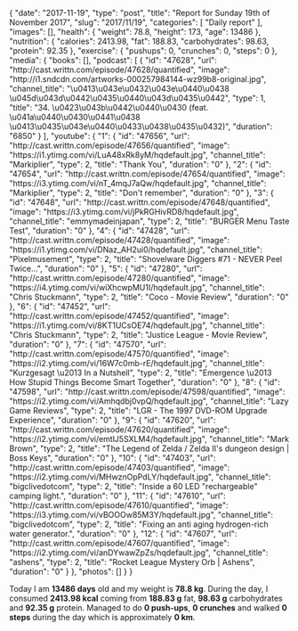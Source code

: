 {
    "date": "2017-11-19",
    "type": "post",
    "title": "Report for Sunday 19th of November 2017",
    "slug": "2017\/11\/19",
    "categories": [
        "Daily report"
    ],
    "images": [],
    "health": {
        "weight": 78.8,
        "height": 173,
        "age": 13486
    },
    "nutrition": {
        "calories": 2413.98,
        "fat": 188.83,
        "carbohydrates": 98.63,
        "protein": 92.35
    },
    "exercise": {
        "pushups": 0,
        "crunches": 0,
        "steps": 0
    },
    "media": {
        "books": [],
        "podcast": [
            {
                "id": "47628",
                "url": "http:\/\/cast.writtn.com\/episode\/47628\/quantified",
                "image": "http:\/\/i1.sndcdn.com\/artworks-000257984144-wz99b8-original.jpg",
                "channel_title": "\u0413\u043e\u0432\u043e\u0440\u0438 \u045d\u043d\u0442\u0435\u0440\u043d\u0435\u0442",
                "type": 1,
                "title": "34. \u0423\u043b\u0442\u0440\u0430 (feat. \u041a\u0440\u0430\u0441\u0438 \u0413\u0435\u043e\u0440\u0433\u0438\u0435\u0432)",
                "duration": "6850"
            }
        ],
        "youtube": {
            "1": {
                "id": "47656",
                "url": "http:\/\/cast.writtn.com\/episode\/47656\/quantified",
                "image": "https:\/\/i1.ytimg.com\/vi\/LuA48xRk8yM\/hqdefault.jpg",
                "channel_title": "Markiplier",
                "type": 2,
                "title": "Thank You",
                "duration": "0"
            },
            "2": {
                "id": "47654",
                "url": "http:\/\/cast.writtn.com\/episode\/47654\/quantified",
                "image": "https:\/\/i3.ytimg.com\/vi\/nT_4mqJ7aQw\/hqdefault.jpg",
                "channel_title": "Markiplier",
                "type": 2,
                "title": "Don't remember",
                "duration": "0"
            },
            "3": {
                "id": "47648",
                "url": "http:\/\/cast.writtn.com\/episode\/47648\/quantified",
                "image": "https:\/\/i3.ytimg.com\/vi\/jPkRGHivRD8\/hqdefault.jpg",
                "channel_title": "emmymadeinjapan",
                "type": 2,
                "title": "BURGER Menu Taste Test",
                "duration": "0"
            },
            "4": {
                "id": "47428",
                "url": "http:\/\/cast.writtn.com\/episode\/47428\/quantified",
                "image": "https:\/\/i1.ytimg.com\/vi\/DNaz_AH2ui0\/hqdefault.jpg",
                "channel_title": "Pixelmusement",
                "type": 2,
                "title": "Shovelware Diggers #71 - NEVER Peel Twice...",
                "duration": "0"
            },
            "5": {
                "id": "47280",
                "url": "http:\/\/cast.writtn.com\/episode\/47280\/quantified",
                "image": "https:\/\/i4.ytimg.com\/vi\/wiXhcwpMU1I\/hqdefault.jpg",
                "channel_title": "Chris Stuckmann",
                "type": 2,
                "title": "Coco - Movie Review",
                "duration": "0"
            },
            "6": {
                "id": "47452",
                "url": "http:\/\/cast.writtn.com\/episode\/47452\/quantified",
                "image": "https:\/\/i1.ytimg.com\/vi\/8KT1UCsOE74\/hqdefault.jpg",
                "channel_title": "Chris Stuckmann",
                "type": 2,
                "title": "Justice League - Movie Review",
                "duration": "0"
            },
            "7": {
                "id": "47570",
                "url": "http:\/\/cast.writtn.com\/episode\/47570\/quantified",
                "image": "https:\/\/i2.ytimg.com\/vi\/16W7c0mb-rE\/hqdefault.jpg",
                "channel_title": "Kurzgesagt \u2013 In a Nutshell",
                "type": 2,
                "title": "Emergence \u2013 How Stupid Things Become Smart Together",
                "duration": "0"
            },
            "8": {
                "id": "47598",
                "url": "http:\/\/cast.writtn.com\/episode\/47598\/quantified",
                "image": "https:\/\/i2.ytimg.com\/vi\/Amhqdbj0vpQ\/hqdefault.jpg",
                "channel_title": "Lazy Game Reviews",
                "type": 2,
                "title": "LGR - The 1997 DVD-ROM Upgrade Experience",
                "duration": "0"
            },
            "9": {
                "id": "47620",
                "url": "http:\/\/cast.writtn.com\/episode\/47620\/quantified",
                "image": "https:\/\/i2.ytimg.com\/vi\/emtlJ5SXLM4\/hqdefault.jpg",
                "channel_title": "Mark Brown",
                "type": 2,
                "title": "The Legend of Zelda \/ Zelda II's dungeon design | Boss Keys",
                "duration": "0"
            },
            "10": {
                "id": "47403",
                "url": "http:\/\/cast.writtn.com\/episode\/47403\/quantified",
                "image": "https:\/\/i2.ytimg.com\/vi\/MHwznOpPdLY\/hqdefault.jpg",
                "channel_title": "bigclivedotcom",
                "type": 2,
                "title": "Inside a 60 LED \"rechargeable\" camping light.",
                "duration": "0"
            },
            "11": {
                "id": "47610",
                "url": "http:\/\/cast.writtn.com\/episode\/47610\/quantified",
                "image": "https:\/\/i3.ytimg.com\/vi\/vBOOOw85M3Y\/hqdefault.jpg",
                "channel_title": "bigclivedotcom",
                "type": 2,
                "title": "Fixing an anti aging hydrogen-rich water generator.",
                "duration": "0"
            },
            "12": {
                "id": "47607",
                "url": "http:\/\/cast.writtn.com\/episode\/47607\/quantified",
                "image": "https:\/\/i2.ytimg.com\/vi\/anDYwawZpZs\/hqdefault.jpg",
                "channel_title": "ashens",
                "type": 2,
                "title": "Rocket League Mystery Orb | Ashens",
                "duration": "0"
            }
        },
        "photos": []
    }
}

Today I am <strong>13486 days</strong> old and my weight is <strong>78.8 kg</strong>. During the day, I consumed <strong>2413.98 kcal</strong> coming from <strong>188.83 g</strong> fat, <strong>98.63 g</strong> carbohydrates and <strong>92.35 g</strong> protein. Managed to do <strong>0 push-ups</strong>, <strong>0 crunches</strong> and walked <strong>0 steps</strong> during the day which is approximately <strong>0 km</strong>.